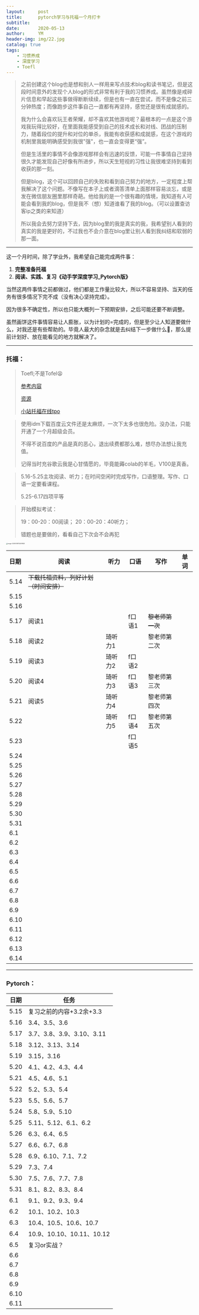 ```yaml
---
layout:     post
title:      pytorch学习与托福一个月打卡
subtitle:   
date:       2020-05-13
author:     YM
header-img: img/22.jpg
catalog: true
tags:
    - 习惯养成
    - 深度学习
    - Toefl
---
```


> 之前创建这个blog也是想和别人一样用来写点技术blog和读书笔记，但是这段时间意外的发现个人blog的形式非常有利于我的习惯养成。虽然像是戒碎片信息和早起这些事做得断断续续，但是也有一直在尝试，而不是像之前三分钟热度；而像跑步这件事自己一直都有再坚持，感觉还是很有成就感的。
>
> 我为什么会喜欢玩王者荣耀，却不喜欢其他游戏呢？最根本的一点是这个游戏我玩得比较好，在里面我能感受到自己的技术成长和对线、团战的压制力，随着段位的提升和对位的单杀，我能有收获感和成就感，在这个游戏的机制里我能明确感受到我很"强"，也一直会变得更“强”。
>
> 但是生活里的事情不会像游戏那样会有迅速的反馈，可能一件事情自己坚持很久才能发现自己好像有所进步，所以天生短视的习性让我很难坚持到看到收获的那一刻。
>
> 但是blog，这个可以回顾自己的失败和看到自己努力的地方，一定程度上帮我解决了这个问题。不像写在本子上或者滴答清单上面那样容易淡忘，或是发在微信朋友圈里那样奇葩。他给我的是一个很有趣的情境，我知道有人可能会看到我的blog，但是我不（想）知道谁看了我的blog。（可以设置查访客ip之类的来知道）
>
> 所以我会去努力坚持下去，因为blog里的我是真实的我，我希望别人看到的真实的我是更好的，不过我也不会介意在blog里让别人看到我纠结和软弱的那一面。

------

这一个月时间，除了学业外，我希望自己能完成两件事：

1. **完整准备托福**
2. **阅读、实践、复习《动手学深度学习_Pytorch版》**

当然这两件事情之前都做过，他们都是工作量比较大，所以不容易坚持、当天的任务有很多情况下完不成（没有决心坚持完成）。

因为很多不确定性，所以也只能大概列一下预期安排，之后可能还要不断调整。

虽然画饼这件事情容易让人膨胀，以为计划的=完成的，但是至少让人知道要做什么，对我还是有些帮助的。毕竟人最大的杂念就是去纠结下一步做什么🥴，那么提前计划好、放在能看见的地方就解决了。

------

### 托福：

> Toefl;不是Tofel😫
>
> [参考内容](https://github.com/laylalaisy/TOEFL_laylalaisy)
>
> [资源](https://github.com/TOEFL-win/TOEFL)
>
> [小站托福在线tpo](http://top.zhan.com/toefl/simulate/listentpo.html)

> 使用idm下载百度云文件还是太麻烦，一次下太多也很危险。没办法，只能开通了一个月超级会员。
>
> 不得不说百度的产品是真的恶心，退出续费都那么难，想尽办法想让我充值。
>
> 记得当时充谷歌云我是心甘情愿的，毕竟能薅colab的羊毛，V100是真香。

> 5.16-5.25主攻阅读、听力；在时间空闲时完成写作，口语整理。写作、口语一定要看课程。
>
> 5.25-6.17四项平等

> 开始模拟考试：
>
> 19：00-20：00阅读；
> 20：00-20：40听力；
>
> 错题也是要做的，看看自己下次会不会再犯

<img src="https://testxiaoming.oss-cn-shanghai.aliyuncs.com/img/image-20200516112439820.png" alt="image-20200516112439820" style="zoom: 25%;" />





| 日期 | 阅读                                   | 听力    | 口语   | 写作             | 单词 |
| :--- | -------------------------------------- | ------- | ------ | ---------------- | ---- |
| 5.14 | ~~下载托福资料，列好计划（时间安排）~~ |         |        |                  |      |
| 5.15 |                                        |         |        |                  |      |
| 5.16 |                                        |         |        |                  |      |
| 5.17 | 阅读1                                  |         | f口语1 | ~~黎老师第一次~~ |      |
| 5.18 | 阅读2                                  | 琦听力1 |        | 黎老师第二次     |      |
| 5.19 | 阅读3                                  | 琦听力2 | f口语2 |                  |      |
| 5.20 | 阅读4                                  | 琦听力3 | f口语3 | 黎老师第三次     |      |
| 5.21 | 阅读5                                  | 琦听力4 |        | 黎老师第四次     |      |
| 5.22 |                                        | 琦听力5 | f口语4 | 黎老师第五次     |      |
| 5.23 |                                        |         | f口语5 |                  |      |
| 5.24 |                                        |         |        |                  |      |
| 5.25 |                                        |         |        |                  |      |
| 5.26 |                                        |         |        |                  |      |
| 5.27 |                                        |         |        |                  |      |
| 5.28 |                                        |         |        |                  |      |
| 5.29 |                                        |         |        |                  |      |
| 5.30 |                                        |         |        |                  |      |
| 5.31 |                                        |         |        |                  |      |
| 6.1  |                                        |         |        |                  |      |
| 6.2  |                                        |         |        |                  |      |
| 6.3  |                                        |         |        |                  |      |
| 6.4  |                                        |         |        |                  |      |
| 6.5  |                                        |         |        |                  |      |
| 6.6  |                                        |         |        |                  |      |
| 6.7  |                                        |         |        |                  |      |
| 6.8  |                                        |         |        |                  |      |
| 6.9  |                                        |         |        |                  |      |
| 6.10 |                                        |         |        |                  |      |
| 6.11 |                                        |         |        |                  |      |
| 6.12 |                                        |         |        |                  |      |
| 6.13 |                                        |         |        |                  |      |
| 6.14 |                                        |         |        |                  |      |



------

### Pytorch：

| 日期 | 任务                      |
| ---- | ------------------------- |
| 5.15 | 复习之前的内容+3.2余+3.3  |
| 5.16 | 3.4、3.5、3.6             |
| 5.17 | 3.7、3.8、3.9、3.10、3.11 |
| 5.18 | 3.12、3.13、3.14          |
| 5.19 | 3.15，3.16                |
| 5.20 | 4.1、4.2、4.3、4.4        |
| 5.21 | 4.5、4.6、5.1             |
| 5.22 | 5.2、5.3、5.4             |
| 5.23 | 5.5、5.6、5.7             |
| 5.24 | 5.8、5.9、5.10            |
| 5.25 | 5.11、5.12、6.1、6.2      |
| 5.26 | 6.3、6.4、6.5             |
| 5.27 | 6.6、6.7、6.8             |
| 5.28 | 6.9、6.10、7.1、7.2       |
| 5.29 | 7.3、7.4                  |
| 5.30 | 7.5、7.6、7.7、7.8        |
| 5.31 | 8.1、8.2、8.3、8.4        |
| 6.1  | 9.1、9.2、9.3、9.4        |
| 6.2  | 10.1、10.2、10.3          |
| 6.3  | 10.4、10.5、10.6、10.7    |
| 6.4  | 10.9、10.10、10.11、10.12 |
| 6.5  | 复习or实战？              |
| 6.6  |                           |
| 6.7  |                           |
| 6.8  |                           |
| 6.9  |                           |
| 6.10 |                           |
| 6.11 |                           |

